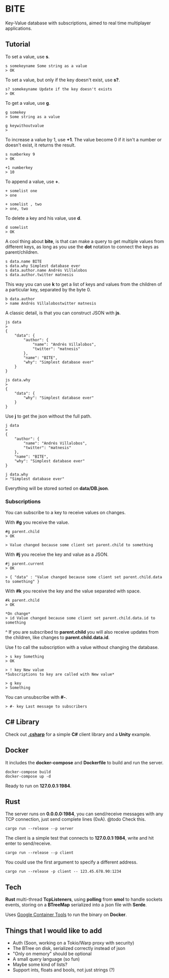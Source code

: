 # BITE

Key-Value database with subscriptions, aimed to real time multiplayer
applications.

## Tutorial

To set a value, use **s**.

    s somekeyname Some string as a value
    > OK

To set a value, but only if the key doesn't exist, use **s?**.

    s? somekeyname Update if the key doesn't exists
    > OK

To get a value, use **g**.

    g somekey
    > Some string as a value

    g keywithoutvalue
    >

To increase a value by 1, use **+1**. The value become 0 if it isn't a number or
doesn't exist, it returns the result.

    s numberkey 9
    > OK

    +1 numberkey
    > 10

To append a value, use **+**.

    + somelist one
    > one

    + somelist , two
    > one, two

To delete a key and his value, use **d**.

    d somelist
    > OK

A cool thing about **bite**, is that can make a query to get multiple values
from different keys, as long as you use the **dot** notation to connect the keys
as parent/children.

    s data.name BITE
    s data.why Simplest database ever
    s data.author.name Andrés Villalobos
    s data.author.twitter matnesis

This way you can use **k** to get a list of keys and values from the children of
a particular key, separated by the byte 0.

    b data.author
    > name Andrés Villalobostwitter matnesis

A classic detail, is that you can construct JSON with **js**.

    js data
    >
    {
        "data": {
            "author": {
                "name": "Andrés Villalobos",
                "twitter": "matnesis"
            },
            "name": "BITE",
            "why": "Simplest database ever"
        }
    }

    js data.why
    >
    {
        "data": {
            "why": "Simplest database ever"
        }
    }

Use **j** to get the json without the full path.

    j data
    >
    {
        "author": {
            "name": "Andrés Villalobos",
            "twitter": "matnesis"
        },
        "name": "BITE",
        "why": "Simplest database ever"
    }

    j data.why
    > "Simplest database ever"

Everything will be stored sorted on **data/DB.json**.

### Subscriptions

You can subscribe to a key to receive values on changes.

With **#g** you receive the value.

    #g parent.child
    > OK

    > Value changed because some client set parent.child to something

With **#j** you receive the key and value as a JSON.

    #j parent.current
    > OK

    > { "data" : "Value changed because some client set parent.child.data to something" }

With **#k** you receive the key and the value separated with space.

    #k parent.child
    > OK

    *On change*
    > id Value changed because some client set parent.child.data.id to something

^ If you are subscribed to **parent.child** you will also receive updates from
the children, like changes to **parent.child.data.id**.

Use **!** to call the subscription with a value without changing the database.

    > s key Something
    > OK

    > ! key New value
    *Subscriptions to key are called with New value*

    > g key
    > Something

You can unsubscribe with **#-**.

    > #- key Last message to subscribers

## C# Library

Check out [**.csharp**](https://github.com/alvivar/bite/tree/master/.csharp) for
a simple **C#** client library and a **Unity** example.

## Docker

It includes the **docker-compose** and **Dockerfile** to build and run the
server.

    docker-compose build
    docker-compose up -d

Ready to run on **127.0.0.1:1984**.

## Rust

The server runs on **0.0.0.0:1984**, you can send/receive messages with any TCP
connection, just send complete lines (0xA). @todo Check this.

    cargo run --release --p server

The client is a simple test that connects to **127.0.0.1:1984**, write and hit
enter to send/receive.

    cargo run --release --p client

You could use the first argument to specify a different address.

    cargo run --release -p client -- 123.45.678.90:1234

## Tech

**Rust** multi-thread **TcpListeners**, using **polling** from **smol** to
handle sockets events, storing on a **BTreeMap** serialized into a json file
with **Serde**.

Uses [Google Container
Tools](https://github.com/GoogleContainerTools/distroless/blob/master/examples/rust/Dockerfile)
to run the binary on **Docker**.

## Things that I would like to add

-   Auth (Soon, working on a Tokio/Warp proxy with security)
-   The BTree on disk, serialized correctly instead of json
-   "Only on memory" should be optional
-   A small query language (so fun)
-   Maybe some kind of lists?
-   Support ints, floats and bools, not just strings (?)
